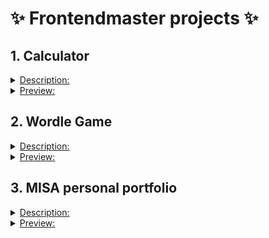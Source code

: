 # ✨ Frontendmaster projects ✨

## 1. Calculator

<details>
  <summary> <ins>Description:</ins> </summary>
  <br>
  <p>It consists of three main components: HTML, CSS and JS.</p>
  
  - HTML defines the structure and layout of the calculator, such as the buttons, the display and the input field.
  - CSS styles the appearance of the calculator, such as the colors, fonts and borders.
  - JS adds functionality and interactivity to the calculator, such as handling user input, performing calculations and updating the display.
  
</details>

<details>
  <summary> <ins>Preview:</ins> </summary>
  <br>
  
  ![Calculator](preview/calculator_project_preview.jpeg)
  
</details>

## 2. Wordle Game

<details>
  <summary> <ins>Description:</ins> </summary>
  <br>
  <p>Wordle is a popular online game where you have to guess a five-letter word in six tries.
  You get feedback on each guess, such as how many letters are correct (green), close (yellow) or wrong (grey).</p>
  <p>To play Wordle, we need to call an API that generates a random word for each day.
  We also need to check if the word you enter is valid, meaning it is a five-letter word that exists in the English dictionary.</p>
  
  <p>We have two APIs to work with:</p>
  
  **GET:** https://words.dev-apis.com/word-of-the-day to get the answer.
  
  **POST:** https://words.dev-apis.com/validate-word to check the word.
  - The endpoint expects JSON with a property called "word". A valid post body would be `{ "word": "dance" }`.
  - The API will return back to you the word you sent and validWord which will be `true` or `false`. e.g. `{ "word": "dance", "validWord": true }` or `{ "word": "abcde", "validWord": false }`.
  
</details>

<details>
  <summary> <ins>Preview:</ins> </summary>
  <br>
  
  ![Wordle Game](preview/wordle_game_preview.jpeg)
  
</details>

## 3. MISA personal portfolio

<details>
  <summary> <ins>Description:</ins> </summary>
  <br>
  <p>The website has a simple and elegant design, with a light theme and a responsive layout. The website also provides links to her social media profiles, and contact information. The website is hosted on Firebase and has a registration form to receive more information, it's connected with Google form.</p>
</details>

<details>
  <summary> <ins>Preview:</ins> </summary>
  <br>
  
  ![MISA portfolio](preview/mylinh-misa.web.app.jpeg)
  
</details>
